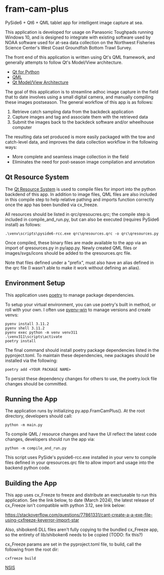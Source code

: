 # fram-cam-plus

PySide6 + Qt6 + QML tablet app for intelligent image capture at sea. 

This application is developed for usage on Panasonic Toughpads running Windows 10, and is designed to integrate with existing software
used by NOAA software used for at-sea data collection on the Northwest Fisheries Science Center's West Coast Groundfish
Bottom Trawl Survey.

The front end of this application is written using Qt's QML framework, and generally attempts to follow Qt's Model/View architecture.

* [Qt for Python](https://wiki.qt.io/Qt_for_Python)
* [QML](https://doc.qt.io/qt-6/qtqml-index.html)
* [Qt Model/View Architecture](https://doc.qt.io/qt-6/model-view-programming.html)

The goal of this application is to streamline adhoc image capture in the field that to date involves using
a small digital camera, and manually compiling these images postseason.  The general workflow of this app is as follows:

1. Retrieve catch sampling data from the backdeck application
2. Capture images and tag and associate them with the retrieved data
3. Submit the images back to the backdeck software and/or wheelhouse computer

The resulting data set produced is more easily packaged with the tow and catch-level data, and improves the data collection workflow
in the following ways:

* More complete and seamless image collection in the field
* Eliminates the need for post-season image compilation and annotation

## Qt Resource System
The [Qt Resource System](https://doc.qt.io/qt-6/resources.html) is used to compile files for import into the python
backdend of this app.  In addition to image files, QML files are also included in this compile step to help relative
pathing and imports function correctly once the app has been bundled via cx_freeze.

All resources should be listed in qrc/qresoucres.qrc; the compile step is included in compile_and_run.py,
but can also be executed (requires PySide6 install) as follows:

```.\venv\scripts\pyside6-rcc.exe qrc\qresources.qrc -o qrc\qresources.py```

Once compiled, these binary files are made available to the app via an import of qresources.py
in py/app.py.  Newly created QML files or images/svgs/icons should be added to the qresources.qrc file.

Note that files defined under a "prefix", must also have an alias defined in the qrc file (I wasn't able to make it work
without defining an alias).

## Environment Setup

This application uses [poetry](https://python-poetry.org/docs/basic-usage/) to manage package dependencies.

To setup your virtual environment, you can use poetry's built in method, or roll with your own.  I often use 
[pyenv-win](https://github.com/pyenv-win/pyenv-win) to manage versions and create venvs:
```commandline
pyenv install 3.11.2
pyenv shell 3.11.2
pyenv exec python -m venv venv311
.\venv311\scripts\activate
poetry install
```
The final command should install poetry package dependencies listed in the pyproject.toml.  To maintain these
dependencies, new packages should be installed via the following:
```commandline
poetry add <YOUR PACKAGE NAME>
```
To persist these dependency changes for others to use, the poetry.lock file changes should be committed.

## Running the App
The application runs by initializing py.app.FramCamPlus().  At the root directory, developers should call: 
```commandline
python -m main.py
```
To compile QML / resource changes and have the UI reflect the latest code changes, developers should run the app via:
```commandline
python -m compile_and_run.py
```
This script uses PySide's pyside6-rcc.exe installed in your venv to compile files defined in your qresources.qrc file
to allow import and usage into the backend python code.

## Building the App
This app uses cx_Freeze to freeze and distribute an exectueable to run this application.
See the link below, to date (March 2024), the latest release of cx_Freeze isn't compatible with python 
3.12, see link below:

https://stackoverflow.com/questions/77861331/cant-create-a-a-exe-file-using-cxfreeze-keyerror-import-star

Also, shiboken6 DLL files aren't fully copying to the bundled cx_Freeze app, so the entirety
of lib/shiboken6 needs to be copied (TODO: fix this?)

cx_Freeze params are set in the pyproject.toml file, to build, call the following from the root dir:

```commandline
cxfreeze build
```

[NSIS](https://nsis.sourceforge.io/Download)
